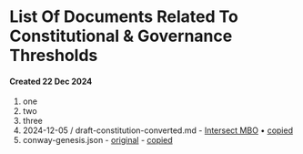 # List Of Documents Related To Constitutional & Governance Thresholds
#### Created 22 Dec 2024

1. one
2. two
3.  three
4.  2024-12-05 / draft-constitution-converted.md - [Intersect MBO](https://github.com/IntersectMBO/draft-constitution/blob/main/2024-12-05/draft-constitution-converted.md) • [copied]()
5.  conway-genesis.json - [original](https://github.com/IntersectMBO/cardano-node/blob/master/configuration/cardano/mainnet-conway-genesis.json) - [copied]()
